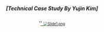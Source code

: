 <div style='text-align:center'>
<h5>[Technical Case Study By Yujin Kim]</h5>
'<a href="https://jaiwoolee92.shinyapps.io/app_wine_recommender/" target="_blank">'
<img src="../posts/Slide 1.png" alt="Slide1.png" style="zoom:70%;" class="center" />
</a>
</div><br><br><br>

